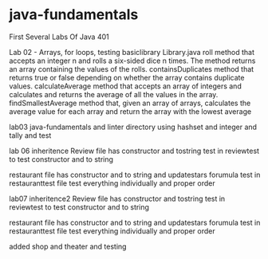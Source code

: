 # java-fundamentals
First Several Labs Of Java 401


Lab 02 - Arrays, for loops, testing
basiclibrary
Library.java
roll
method that accepts an integer n and rolls a six-sided dice n times. The method returns an array containing the values of the rolls.
containsDuplicates
method that returns true or false depending on whether the array contains duplicate values.
calculateAverage
method that accepts an array of integers and calculates and returns the average of all the values in the array.
findSmallestAverage
method that, given an array of arrays, calculates the average value for each array and return the array with the lowest average


lab03
java-fundamentals and linter directory using hashset and integer and tally and test

lab 06
inheritence
Review file has constructor and tostring
test in reviewtest to test constructor and to string

restaurant file has constructor and to string and updatestars forumula
test in restauranttest file test everything individually and proper order

lab07
inheritence2
Review file has constructor and tostring
test in reviewtest to test constructor and to string

restaurant file has constructor and to string and updatestars forumula
test in restauranttest file test everything individually and proper order

added shop and theater and testing
